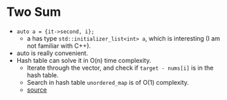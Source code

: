 # Two Sum
- `auto a = {it->second, i};`
  - a has type `std::initializer_list<int> a`, which is interesting (I am not familiar with C++).
- auto is really convenient.
- Hash table can solve it in O(n) time complexity.
  - Iterate through the vector, and check if `target - nums[i]` is in the hash table.
  - Search in hash table `unordered_map` is of O(1) complexity.
  - [source](https://www.delftstack.com/howto/cpp/use-a-hashmap-in-cpp/)
